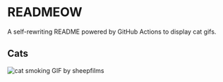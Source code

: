 # READMEOW

A self-rewriting README powered by GitHub Actions to display cat gifs.

## Cats

![cat smoking GIF by sheepfilms](https://media0.giphy.com/media/l0ExdMHUDKteztyfe/200.gif?cid=9acd02dazgal1j7hmkrj6ijlyy9immxhnv33xz84o5ph182t&ep=v1_gifs_search&rid=200.gif&ct=g)

